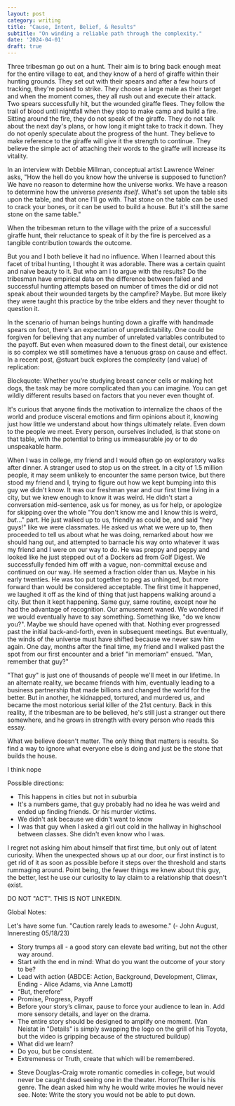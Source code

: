 ```yaml
---
layout: post
category: writing
title: "Cause, Intent, Belief, & Results"
subtitle: "On winding a reliable path through the complexity."
date: '2024-04-01'
draft: true
---
```


Three tribesman go out on a hunt. Their aim is to bring back enough meat for the entire village to eat, and they know of a herd of giraffe within their hunting grounds. They set out with their spears and after a few hours of tracking, they're poised to strike. They choose a large male as their target and when the moment comes, they all rush out and execute their attack. Two spears successfully hit, but the wounded giraffe flees. They follow the trail of blood until nightfall when they stop to make camp and build a fire. Sitting around the fire, they do not speak of the giraffe. They do not talk about the next day's plans, or how long it might take to track it down. They do not openly speculate about the progress of the hunt. They believe to make reference to the giraffe will give it the strength to continue. They believe the simple act of attaching their words to the giraffe will increase its vitality.

In an interview with Debbie Millman, conceptual artist Lawrence Weiner asks, "How the hell do you know how the universe is supposed to function? We have no reason to determine how the universe works. We have a reason to determine how the universe _presents itself_. What's set upon the table sits upon the table, and that one I'll go with. That stone on the table can be used to crack your bones, or it can be used to build a house. But it's still the same stone on the same table."

When the tribesman return to the village with the prize of a successful giraffe hunt, their reluctance to speak of it by the fire is perceived as a tangible contribution towards the outcome.

But you and I both believe it had no influence. When I learned about this facet of tribal hunting, I thought it was adorable. There was a certain quaint and naive beauty to it. But who am I to argue with the results? Do the tribesman have empirical data on the difference between failed and successful hunting attempts based on number of times the did or did not speak about their wounded targets by the campfire? Maybe. But more likely they were taught this practice by the tribe elders and they never thought to question it.

In the scenario of human beings hunting down a giraffe with handmade spears on foot, there's an expectation of unpredictability. One could be forgiven for believing that any number of unrelated variables contributed to the payoff. But even when measured down to the finest detail, our existence is so complex we still sometimes have a tenuous grasp on cause and effect. In a recent post, @stuart buck explores the complexity (and value) of replication:

Blockquote: Whether you’re studying breast cancer cells or making hot dogs, the task may be more complicated than you can imagine. You can get wildly different results based on factors that you never even thought of.

It's curious that anyone finds the motivation to internalize the chaos of the world and produce visceral emotions and firm opinions about it, knowing just how little we understand about how things ultimately relate. Even down to the people we meet. Every person, ourselves included, is that stone on that table, with the potential to bring us immeasurable joy or to do unspeakable harm.

When I was in college, my friend and I would often go on exploratory walks after dinner. A stranger used to stop us on the street. In a city of 1.5 million people, it may seem unlikely to encounter the same person twice, but there stood my friend and I, trying to figure out how we kept bumping into this guy we didn't know. It was our freshman year and our first time living in a city, but we knew enough to know it was weird. He didn't start a conversation mid-sentence, ask us for money, as us for help, or apologize for skipping over the whole "You don't know me and I know this is weird, _but_..." part. He just walked up to us, friendly as could be, and said "hey guys!" like we were classmates. He asked us what we were up to, then proceeded to tell us about what he was doing, remarked about how we should hang out, and attempted to barnacle his way onto whatever it was my friend and I were on our way to do. He was preppy and peppy and looked like he just stepped out of a Dockers ad from Golf Digest. We successfully fended him off with a vague, non-committal excuse and continued on our way. He seemed a fraction older than us. Maybe in his early twenties. He was too put together to peg as unhinged, but more forward than would be considered acceptable. The first time it happened, we laughed it off as the kind of thing that just happens walking around a city. But then it kept happening. Same guy, same routine, except now he had the advantage of recognition. Our amusement waned. We wondered if we would eventually have to say something. Something like, "do we know you?". Maybe we should have opened with that. Nothing ever progressed past the initial back-and-forth, even in subsequent meetings. But eventually, the winds of the universe must have shifted because we never saw him again. One day, months after the final time, my friend and I walked past the spot from our first encounter and a brief "in memoriam" ensued. "Man, remember that guy?"

"That guy" is just one of thousands of people we'll meet in our lifetime. In an alternate reality, we became friends with him, eventually leading to a business partnership that made billions and changed the world for the better. But in another, he kidnapped, tortured, and murdered us, and became the most notorious serial killer of the 21st century. Back in this reality, if the tribesman are to be believed, he's still just a stranger out there somewhere, and he grows in strength with every person who reads this essay.

What we believe doesn't matter. The only thing that matters is results. So find a way to ignore what everyone else is doing and just be the stone that builds the house.






<!-- This might be one reason I find it impossible to interest myself in things like politics. I lack taking a stance on anything beyond what would be considered common decency because in my heart I believe no input will ever affect the purported output. The entire system is locked up in such complexity, who's to say a perfectly servicable policy won't have catastrophic side-effects when put into practice?  --> I think nope

Possible directions:
- This happens in cities but not in suburbia
- It's a numbers game, that guy probably had no idea he was weird and ended up finding friends. Or his murder victims.
- We didn't ask because we didn't want to know
- I was that guy when I asked a girl out cold in the hallway in highschool between classes. She didn't even know who I was.

I regret not asking him about himself that first time, but only out of latent curiosity. When the unexpected shows up at our door, our first instinct is to get rid of it as soon as possible before it steps over the threshold and starts rummaging around. Point being, the fewer things we knew about this guy, the better, lest he use our curiosity to lay claim to a relationship that doesn't exist. 

DO NOT "ACT". THIS IS NOT LINKEDIN.

Global Notes:

Let's have some fun. "Caution rarely leads to awesome." (- John August, Inneresting 05/18/23)

- Story trumps all - a good story can elevate bad writing, but not the other way around.
- Start with the end in mind: What do you want the outcome of your story to be?
- Lead with action (ABDCE: Action, Background, Development, Climax, Ending - Alice Adams, via Anne Lamott)
- “But, therefore”
- Promise, Progress, Payoff
- Before your story’s climax, pause to force your audience to lean in. Add more sensory details, and layer on the drama.
- The entire story should be designed to amplify one moment. (Van Neistat in "Details" is simply swapping the logo on the grill of his Toyota, but the video is gripping because of the structured buildup)
- What did we learn?
- Do you, but be consistent.
- Extremeness or Truth, create that which will be remembered.

<!-- Candidate note -->
- Steve Douglas-Craig wrote romantic comedies in college, but would never be caught dead seeing one in the theater. Horror/Thriller is his genre. The dean asked him why he would write movies he would never see. Note: Write the story you would not be able to put down.